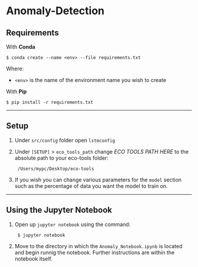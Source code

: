 # Anomaly-Detection

## Requirements

With **Conda**

    $ conda create --name <env> --file requirements.txt

Where:
- `<env>` is the name of the environment name you wish to create


With **Pip**

    $ pip install -r requirements.txt
---
## Setup

1. Under `src/config` folder open `lstmconfig`
2. Under `[SETUP]` > `eco_tools_path` change *ECO TOOLS PATH HERE* to the absolute path to your eco-tools folder:
    
        /Users/mypc/Desktop/eco-tools

3. If you wish you can change various parameters for the `model` section such as the percentage of data you want the model to train on. 

---
## Using the Jupyter Notebook

1. Open up `jupyter notebook` using the command:
    
        $ jupyter notebook
2. Move to the directory in which the `Anomaly_Notebook.ipynb` is located and begin runnig the notebook. Further instructions are within the notebook itself.